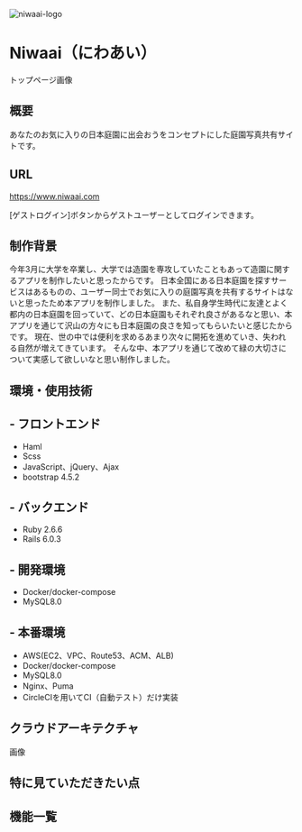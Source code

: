 ![niwaai-logo](https://user-images.githubusercontent.com/56289802/94241696-ebb18380-ff4f-11ea-86f6-fbcc9a4f2ba4.png)
# Niwaai（にわあい）
トップページ画像
## 概要
あなたのお気に入りの日本庭園に出会おうをコンセプトにした庭園写真共有サイトです。
## URL
https://www.niwaai.com

[ゲストログイン]ボタンからゲストユーザーとしてログインできます。
## 制作背景
今年3月に大学を卒業し、大学では造園を専攻していたこともあって造園に関するアプリを制作したいと思ったからです。
日本全国にある日本庭園を探すサービスはあるものの、ユーザー同士でお気に入りの庭園写真を共有するサイトはないと思ったため本アプリを制作しました。
また、私自身学生時代に友達とよく都内の日本庭園を回っていて、どの日本庭園もそれぞれ良さがあるなと思い、本アプリを通じて沢山の方々にも日本庭園の良さを知ってもらいたいと感じたからです。
現在、世の中では便利を求めるあまり次々に開拓を進めていき、失われる自然が増えてきています。
そんな中、本アプリを通じて改めて緑の大切さについて実感して欲しいなと思い制作しました。
## 環境・使用技術
## - フロントエンド
  - Haml
  - Scss
  - JavaScript、jQuery、Ajax
  - bootstrap 4.5.2
## - バックエンド
  - Ruby 2.6.6
  - Rails 6.0.3
## - 開発環境
  - Docker/docker-compose
  - MySQL8.0
## - 本番環境
  - AWS(EC2、VPC、Route53、ACM、ALB)
  - Docker/docker-compose
  - MySQL8.0
  - Nginx、Puma
  - CircleCIを用いてCI（自動テスト）だけ実装
## クラウドアーキテクチャ
画像

## 特に見ていただきたい点

## 機能一覧